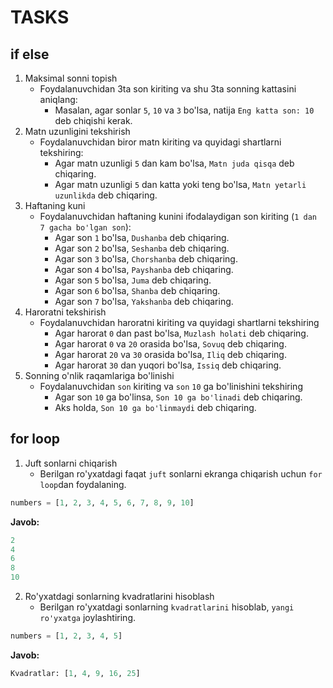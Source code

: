 # TASKS

## if else
1. Maksimal sonni topish
    - Foydalanuvchidan 3ta son kiriting va shu 3ta sonning kattasini aniqlang:
        - Masalan, agar sonlar `5`, `10` va `3` bo'lsa, natija `Eng katta son: 10` deb chiqishi kerak.
2. Matn uzunligini tekshirish
    - Foydalanuvchidan biror matn kiriting va quyidagi shartlarni tekshiring:
        - Agar matn uzunligi `5` dan kam bo'lsa, `Matn juda qisqa` deb chiqaring.
        - Agar matn uzunligi `5` dan katta yoki teng bo'lsa, `Matn yetarli uzunlikda` deb chiqaring.
3. Haftaning kuni
    - Foydalanuvchidan haftaning kunini ifodalaydigan son kiriting (`1 dan 7 gacha bo'lgan son`):
        - Agar son `1` bo'lsa, `Dushanba` deb chiqaring.
        - Agar son `2` bo'lsa, `Seshanba` deb chiqaring.
        - Agar son `3` bo'lsa, `Chorshanba` deb chiqaring.
        - Agar son `4` bo'lsa, `Payshanba` deb chiqaring.
        - Agar son `5` bo'lsa, `Juma` deb chiqaring.
        - Agar son `6` bo'lsa, `Shanba` deb chiqaring.
        - Agar son `7` bo'lsa, `Yakshanba` deb chiqaring.
4. Haroratni tekshirish
    - Foydalanuvchidan haroratni kiriting va quyidagi shartlarni tekshiring
        - Agar harorat `0` dan past bo'lsa, `Muzlash holati` deb chiqaring.
        - Agar harorat `0` va `20` orasida bo'lsa, `Sovuq` deb chiqaring.
        - Agar harorat `20` va `30` orasida bo'lsa, `Iliq` deb chiqaring.
        - Agar harorat `30` dan yuqori bo'lsa, `Issiq` deb chiqaring.
5. Sonning o'nlik raqamlariga bo'linishi
    - Foydalanuvchidan `son` kiriting va `son` `10` ga bo'linishini tekshiring
        - Agar son `10` ga bo'linsa, `Son 10 ga bo'linadi` deb chiqaring.
        - Aks holda, `Son 10 ga bo'linmaydi` deb chiqaring.

## for loop

1. Juft sonlarni chiqarish
    - Berilgan ro'yxatdagi faqat `juft` sonlarni ekranga chiqarish uchun `for loop`dan foydalaning.
```python
numbers = [1, 2, 3, 4, 5, 6, 7, 8, 9, 10]
```
**Javob:**
```python
2
4
6
8
10
```

2. Ro'yxatdagi sonlarning kvadratlarini hisoblash
    - Berilgan ro'yxatdagi sonlarning `kvadratlarini` hisoblab, `yangi ro'yxatga` joylashtiring.
```python
numbers = [1, 2, 3, 4, 5]
```
**Javob:**
```python
Kvadratlar: [1, 4, 9, 16, 25]
```